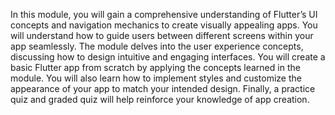 In this module, you will gain a comprehensive understanding of Flutter’s UI concepts and navigation mechanics to create visually appealing apps. You will understand how to guide users between different screens within your app seamlessly. The module delves into the user experience concepts, discussing how to design intuitive and engaging interfaces. You will create a basic Flutter app from scratch by applying the concepts learned in the module. You will also learn how to implement styles and customize the appearance of your app to match your intended design. Finally, a practice quiz and graded quiz will help reinforce your knowledge of app creation.